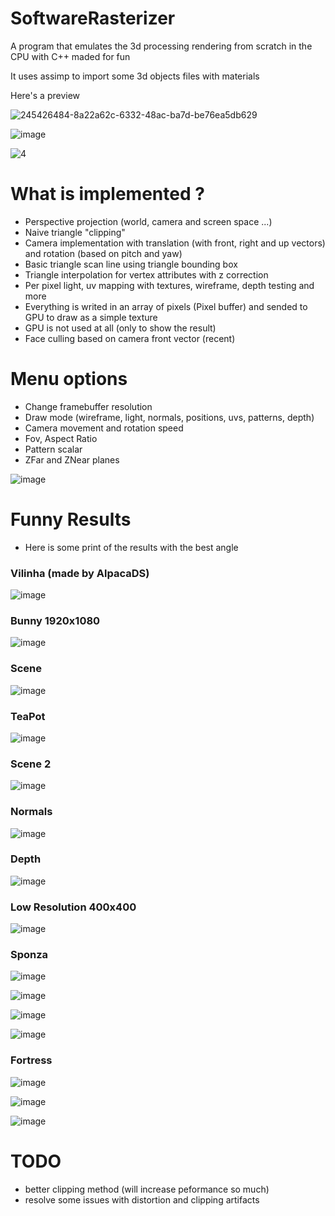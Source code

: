 # SoftwareRasterizer

A program that emulates the 3d processing rendering from scratch in the CPU with C++ maded for fun

It uses assimp to import some 3d objects files with materials

Here's a preview

![245426484-8a22a62c-6332-48ac-ba7d-be76ea5db629](https://github.com/RodrigoPAml/SoftwareRasterizer/assets/41243039/bf4f6ff5-3029-439f-a41e-f891bf68d838)

![image](https://github.com/RodrigoPAml/SoftwareRasterizer/assets/41243039/a28a3295-090c-48ad-a84e-c46ec5c8c234)

![4](https://github.com/RodrigoPAml/SoftwareRasterizer/assets/41243039/cd625875-4e9a-4dce-87b7-2bf3ec6491ea)

# What is implemented ?

- Perspective projection (world, camera and screen space ...)
- Naive triangle "clipping"
- Camera implementation with translation (with front, right and up vectors) and rotation (based on pitch and yaw)
- Basic triangle scan line using triangle bounding box
- Triangle interpolation for vertex attributes with z correction
- Per pixel light, uv mapping with textures, wireframe, depth testing and more
- Everything is writed in an array of pixels (Pixel buffer) and sended to GPU to draw as a simple texture
- GPU is not used at all (only to show the result)
- Face culling based on camera front vector (recent)

# Menu options

- Change framebuffer resolution
- Draw mode (wireframe, light, normals, positions, uvs, patterns, depth)
- Camera movement and rotation speed
- Fov, Aspect Ratio
- Pattern scalar
- ZFar and ZNear planes

![image](https://github.com/RodrigoPAml/SotfwareRasterizer/assets/41243039/08e85a14-454d-4bc3-a368-284ccf76c60f)

# Funny Results

- Here is some print of the results with the best angle

### Vilinha (made by AlpacaDS)

![image](https://github.com/RodrigoPAml/SoftwareRasterizer/assets/41243039/eb91aef7-4a7e-4592-9c58-0d3eb32495c7)

### Bunny 1920x1080

![image](https://github.com/RodrigoPAml/SotfwareRasterizer/assets/41243039/0ba32859-3119-4d8d-b651-56ac571d973b)

### Scene

![image](https://github.com/RodrigoPAml/SotfwareRasterizer/assets/41243039/5a81c101-a7dc-4d6d-85ab-5256295b15bb)

### TeaPot

![image](https://github.com/RodrigoPAml/SoftwareRasterizer/assets/41243039/6d88d15d-6e3d-4300-86b8-b87ff361eb5a)

### Scene 2

![image](https://github.com/RodrigoPAml/SoftwareRasterizer/assets/41243039/bb284b52-43b0-4399-9777-3aac65d071c6)

### Normals

![image](https://github.com/RodrigoPAml/SotfwareRasterizer/assets/41243039/f82c72cf-513f-4dd6-97c4-fa0d467da364)

### Depth

![image](https://github.com/RodrigoPAml/SotfwareRasterizer/assets/41243039/d8ca9dc2-41ab-4283-a25c-22dfa94251af)

### Low Resolution 400x400

![image](https://github.com/RodrigoPAml/SotfwareRasterizer/assets/41243039/c554af21-ee0d-4cd5-b259-580999713028)

### Sponza

![image](https://github.com/RodrigoPAml/SoftwareRasterizer/assets/41243039/5c68e27f-e5c2-498a-a22a-4fae21904cee)

![image](https://github.com/RodrigoPAml/SoftwareRasterizer/assets/41243039/12651576-52e0-4b0f-b350-6789de0dd92e)

![image](https://github.com/RodrigoPAml/SoftwareRasterizer/assets/41243039/3dff7220-b8ff-472e-b943-06df2e7d8dca)

![image](https://github.com/RodrigoPAml/SoftwareRasterizer/assets/41243039/c1980673-85c2-4098-9140-6134deef5ff0)

### Fortress

![image](https://github.com/RodrigoPAml/SoftwareRasterizer/assets/41243039/ccfb1f60-9832-45e3-a50d-9b9e75fa3480)

![image](https://github.com/RodrigoPAml/SoftwareRasterizer/assets/41243039/650f7733-2f99-46e1-9a55-162dbc9ee8a0)

![image](https://github.com/RodrigoPAml/SoftwareRasterizer/assets/41243039/671c9b31-4476-45b1-87d1-4e741845317c)

# TODO

- better clipping method (will increase peformance so much)
- resolve some issues with distortion and clipping artifacts
